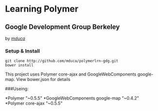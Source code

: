 # Learning Polymer 
## Google Development Group Berkeley 
by _[mduca](http://github.com/mduca)_

### Setup & Install

```
git clone http://github.com/mduca/polymerlrn-gdg.git
bower install
```

This project uses Polymer core-ajax and GoogleWebComponents google-map. View bower.json for details

###Useing:

 *Polymer "~0.5.5"
 *GoogleWebComponents google-map "~0.4.2"
 *Polymer core-ajax "~0.5.5"
